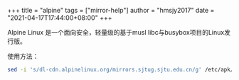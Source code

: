 +++
title = "alpine"
tags = ["mirror-help"]
author = "hmsjy2017"
date = "2021-04-17T17:44:00+08:00"
+++

Alpine Linux 是一个面向安全，轻量级的基于musl libc与busybox项目的Linux发行版。

使用方法：
```bash
sed -i 's/dl-cdn.alpinelinux.org/mirrors.sjtug.sjtu.edu.cn/g' /etc/apk/repositories
```
